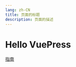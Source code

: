 ```yaml
---
lang: zh-CN
title: 页面的标题
description: 页面的描述
---
```


# Hello VuePress

<!-- 绝对路径 -->
[指南](/go/README.md)  
